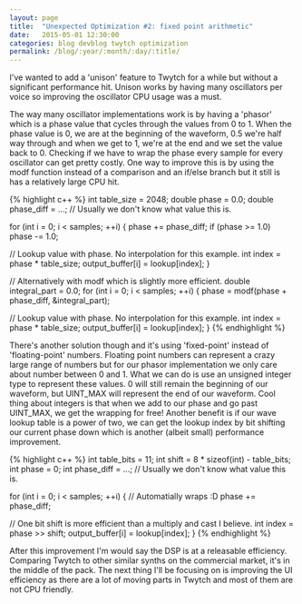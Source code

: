 ```yaml
---
layout: page
title:  "Unexpected Optimization #2: fixed point arithmetic"
date:   2015-05-01 12:30:00
categories: blog devblog twytch optimization
permalink: /blog/:year/:month/:day/:title/
---
```


I've wanted to add a 'unison' feature to Twytch for a while but without a
significant performance hit. Unison works by having many oscillators per voice
so improving the oscillator CPU usage was a must.

The way many oscillator implementations work is by having a 'phasor' which is
a phase value that cycles through the values from 0 to 1. When the phase value
is 0, we are at the beginning of the waveform, 0.5 we're half way through and
when we get to 1, we're at the end and we set the value back to 0. Checking if
we have to wrap the phase every sample for every oscillator can get pretty
costly. One way to improve this is by using the modf function instead of a
comparison and an if/else branch but it still is has a relatively large CPU
hit.

{% highlight c++ %}
int table_size = 2048;
double phase = 0.0;
double phase_diff = ...; // Usually we don't know what value this is.

for (int i = 0; i < samples; ++i) {
  phase += phase_diff;
  if (phase >= 1.0)
    phase -= 1.0;

  // Lookup value with phase. No interpolation for this example.
  int index = phase * table_size;
  output_buffer[i] = lookup[index];
}

// Alternatively with modf which is slightly more efficient.
double integral_part = 0.0;
for (int i = 0; i < samples; ++i) {
  phase = modf(phase + phase_diff, &integral_part);

  // Lookup value with phase. No interpolation for this example.
  int index = phase * table_size;
  output_buffer[i] = lookup[index];
}
{% endhighlight %}

There's another solution though and it's using 'fixed-point' instead of
'floating-point' numbers. Floating point numbers can represent a crazy large
range of numbers but for our phasor implementation we only care about number
between 0 and 1. What we can do is use an unsigned integer type to represent
these values. 0 will still remain the beginning of our waveform, but
UINT\_MAX will represent the end of our waveform. Cool thing about integers
is that when we add to our phase and go past UINT\_MAX, we get the wrapping
for free! Another benefit is if our wave lookup table is a power of two, we
can get the lookup index by bit shifting our current phase down which is
another (albeit small) performance improvement.

{% highlight c++ %}
int table_bits = 11;
int shift = 8 * sizeof(int) - table_bits;
int phase = 0;
int phase_diff = ...; // Usually we don't know what value this is.

for (int i = 0; i < samples; ++i) {
  // Automatially wraps :D
  phase += phase_diff;

  // One bit shift is more efficient than a multiply and cast I believe.
  int index = phase >> shift;
  output_buffer[i] = lookup[index];
}
{% endhighlight %}

After this improvement I'm would say the DSP is at a releasable efficiency.
Comparing Twytch to other similar synths on the commercial market, it's in the
middle of the pack. The next thing I'll be focusing on is improving the UI
efficiency as there are a lot of moving parts in Twytch and most of them are
not CPU friendly.

[twytch]:      https://github.com/mtytel/twytch
[mopo]:        https://github.com/mtytel/mopo
